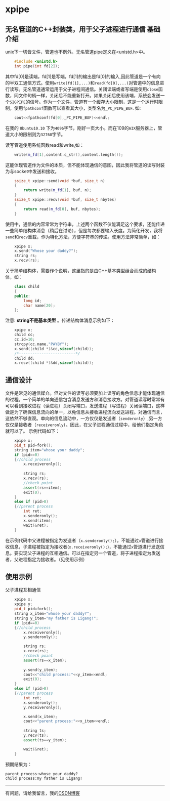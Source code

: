 xpipe
=====
**无名管道的C++封装类**，用于父子进程进行通信
基础介绍
-----



unix下一切皆文件，管道也不例外。无名管道pipe定义在<unistd.h>中。
```c++
	#include <unistd.h>
	int pipe(int fd[2]);
```
其中fd[0]是读端，fd[1]是写端，fd[1]的输出是fd[0]的输入,因此管道是一个有向的半双工通信方式。使用`write(fd[1],...)`和`read(fd[0],...)`对管道中的信息进行读写。无名管道通常运用于父子进程间通信。关闭读端或者写端是使用`close`函数，同文件句柄一样，关闭后不能重新打开。如果关闭后使用该端，系统会发送一个`SIGPIPE`的信号。作为一个文件，管道有一个缓存大小限制，这是一个运行时限制，使用`fpathconf`函数可以查看其大小，类型名为`_PC_PIPE_BUF`.
如:
```c++
	cout<<fpathconf(fd[0],_PC_PIPE_BUF)<<endl;
```
在我的 `Ubuntu10.10` 下为`4096`字节，刚好一页大小。而在109的`AIX`服务器上，管道大小的限制则为`32768`字节。

读写管道使用系统函数read和write,如：
```c++
	write(m_fd[1],content.c_str(),content.length());
```
这能体现管道作为文件的本质，但不能体现通信的意图，因此我将管道的读写封装为与socket中发送和接收。
```c++
	ssize_t xpipe::send(void *buf, size_t n)
	{
		return write(m_fd[1], buf, n);
	}
	ssize_t xpipe::recv(void *buf, size_t nbytes)
	{
		return read(m_fd[0], buf, nbytes);
	}
```
使用中，通信的内容常常为字符串，上述两个函数不仅能满足这个要求，还能传递一些简单结构体消息（稍后在讨论），但是每次都要输入长度。为简化开发，我将`send`和`recv`重载，作为特化方法，方便字符串的传递。使用方法非常简单，如：
```c++
	xpipe x;
	x.send("Whose your daddy?");
	string rs;
	x.recv(rs);
```
关于简单结构体，需要作个说明，这里指的是由C++基本类型组合而成的结构体，如：
```c++
	class child
	{
	public:
		long id;
		char name[20];
	};
```
注意: **string不是基本类型** 。传递结构体消息示例如下：
```c++
	xpipe x;
	child cc;
	cc.id=10;
	strcpy(cc.name,"PAYBY");
	x.send((child *)&cc,sizeof(child));
	/*-------------------------*/
	child dd;
	x.recv((child *)&dd,sizeof(child));	
```
通信设计
----
文件是常见的通信媒介。但对文件的读写必须要加上读写的角色信息才能体现通信的过程。一个简单的单向通信包含消息发送方和消息接收方。对管道读写时常常有可以看到接收进程（读进程）关闭写端口，发送进程（写进程）关闭读端口，这样做是为了确保信息流向的单一，以免信息从接收进程流向发送进程。对通信而言，这依然不够直观。单向的信息流动中，一方仅仅是发送者（`senderonly`）,另一方仅仅是接收者（`receiveronly`）。因此，在父子进程通信过程中，给他们指定角色就可以了。
示例代码如下：
```c++
	xpipe x;
	pid_t pid=fork();
	string item="whose your daddy";
	if (pid==0)
	{//child process
		x.receiveronly();
		
		string rs;
		x.recv(rs);
		//check point
		assert(rs==item);
		exit(0);	
	}
	else if (pid>0)
	{//parent process
		int ret;
		x.senderonly();
		x.send(item);
		wait(&ret);
	}
```
在示例代码中父进程被指定为发送者（`x.senderonly();`），不能通过`x`管道进行接收信息，子进程被指定为接收者(`x.receiveronly();`)，不能通过`x`管道进行发送信息。要实现父子进程的互相通信。可以在指定另一个管道，将子进程指定为发送者，父进程指定为接收者。（见使用示例）

使用示例
----
父子进程互相通信
```c++
	xpipe x;
	xpipe y;
	pid_t pid=fork();
	string x_item="whose your daddy?";
	string y_item="my father is Ligang!";
	if (pid==0)
	{//child process
		x.receiveronly();
		y.senderonly();

		string rs;
		x.recv(rs);
		//check point
		assert(rs==x_item);
		
		y.send(y_item);
		cout<<"child process:"<<y_item<<endl;
		exit(0);	
	}
	else if (pid>0)
	{//parent process
		int ret;
		x.senderonly();
		y.receiveronly();

		x.send(x_item);
		cout<<"parent process:"<<x_item<<endl;
		
		string ts;
		y.recv(ts);
		assert(ts==y_item);

		wait(&ret);
	}
```
预期结果为：
```
parent process:whose your daddy?
child process:my father is Ligang!
```

----
有问题，请给我留言，我的[CSDN博客](http://blog.csdn.net/qq910894904)

